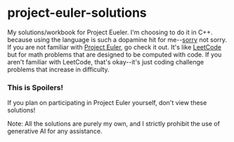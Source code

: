 # project-euler-solutions
My solutions/workbook for Project Eueler. I'm choosing to do it in C++. because using the language is such a dopamine hit for me--[sorry](https://www.merriam-webster.com/dictionary/sorry) not sorry. 
If you are not familiar with [Project Euler](https://projecteuler.net/), go check it out. It's like [LeetCode](https://leetcode.com/) but for math problems that are designed to be computed with code. If you aren't familiar with LeetCode, that's okay--it's just coding challenge problems that increase in difficulty. 

### This is Spoilers!
If you plan on participating in Project Euler yourself, don't view these solutions!


Note: All the solutions are purely my own, and I strictly prohibit the use of generative AI for any assistance.
